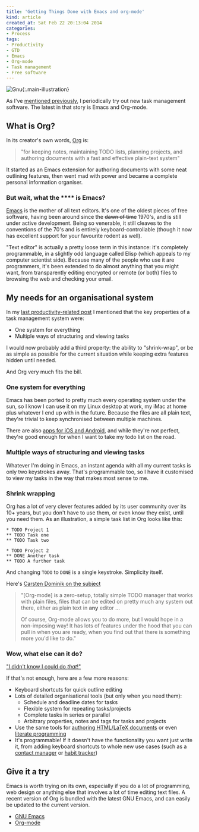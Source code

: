 ```yaml
---
title: 'Getting Things Done with Emacs and org-mode'
kind: article
created_at: Sat Feb 22 20:13:04 2014
categories:
- Process
tags:
- Productivity
- GTD
- Emacs
- Org-mode
- Task management
- Free software
---
```



![Gnu](http://farm3.staticflickr.com/2588/3872158703_cdb8e3aacf.jpg){:.main-illustration}

As I've [mentioned previously](/blog/gtd-things-vs-omnifocus), I periodically try out new task management software.  The latest in that story is Emacs and Org-mode.

## What is Org?

In its creator's own words, [Org](http://orgmode.org) is:

> "for keeping notes, maintaining TODO lists, planning projects, and authoring documents with a fast and effective plain-text system"

It started as an Emacs extension for authoring documents with some neat outlining features, then went mad with power and became a complete personal information organiser.

### But wait, what the \*\*\*\* is Emacs?

[Emacs](http://en.m.wikipedia.org/wiki/Emacs) is the mother of all text editors. It's one of the oldest pieces of free software, having been around since the <del>dawn of time</del> 1970's, and is still under active development. Being so venerable, it still cleaves to the conventions of the 70's and is entirely keyboard-controllable (though it now has excellent support for your favourite rodent as well).

"Text editor" is actually a pretty loose term in this instance: it's completely programmable, in a slightly odd language called Elisp (which appeals to my computer scientist side). Because many of the people who use it are programmers, it's been extended to do almost anything that you might want, from transparently editing encrypted or remote (or both) files to browsing the web and checking your email.

## My needs for an organisational system

In my [last productivity-related post](/blog/gtd-things-vs-omnifocus/) I mentioned that the key properties of a task management system were:

* One system for everything
* Multiple ways of structuring and viewing tasks

I would now probably add a third property: the ability to "shrink-wrap", or be as simple as possible for the current situation while keeping extra features hidden until needed.

And Org very much fits the bill.

### One system for everything

Emacs has been ported to pretty much every operating system under the sun, so I know I can use it on my Linux desktop at work, my iMac at home plus whatever I end up with in the future. Because the files are all plain text, they're trivial to keep synchronised between multiple machines.

There are also [apps for iOS and Android](http://orgmode.org/manual/MobileOrg.html), and while they're not perfect, they're good enough for when I want to take my todo list on the road.

### Multiple ways of structuring and viewing tasks

Whatever I'm doing in Emacs, an instant agenda with all my current tasks is only two keystrokes away. That's programmable too, so I have it customised to view my tasks in the way that makes most sense to me.

### Shrink wrapping

Org has a lot of very clever features added by its user community over its 10+ years, but you don't have to use them, or even know they exist, until you need them. As an illustration, a simple task list in Org looks like this:

    * TODO Project 1
    ** TODO Task one
    ** TODO Task two
    
    * TODO Project 2
    ** DONE Another task
    ** TODO A further task

And changing `TODO` to `DONE` is a single keystroke. Simplicity itself.

Here's [Carsten Dominik on the subject](http://article.gmane.org/gmane.emacs.orgmode/6224)

> "\[Org-mode] is a zero-setup, totally simple TODO manager that works with plain files, files that can be edited on pretty much any system out there, either as plain text in **any** editor ...
>
> Of course, Org-mode allows you to do more, but I would hope in a non-imposing way!  It has lots of features under the hood that you can pull in when you are ready, when you find out that there is something more you'd like to do."

### Wow, what else can it do?

["I didn't know I could do *that*!"](HTTP://youtu.be/8uF4W29dGLk)

If that's not enough, here are a few more reasons:

* Keyboard shortcuts for quick outline editing
* Lots of detailed organisational tools (but only when you need them):
  * Schedule and deadline dates for tasks
  * Flexible system for repeating tasks/projects
  * Complete tasks in series or parallel
  * Arbitrary properties, notes and tags for tasks and projects
* Use the same tools for [authoring HTML/LaTeX documents](http://orgmode.org/manual/Exporting.html) or even [literate programming](http://orgmode.org/manual/Working-With-Source-Code.html#Working-With-Source-Code)
* It's programmable! If it doesn't have the functionality you want just write it, from adding keyboard shortcuts to whole new use cases (such as a [contact manager](http://julien.danjou.info/projects/emacs-packages#org-contacts) or [habit tracker](http://orgmode.org/manual/Tracking-your-habits.html))

## Give it a try

Emacs is worth trying on its own, especially if you do a lot of programming, web design or anything else that involves a lot of time editing text files. A recent version of Org is bundled with the latest GNU Emacs, and can easily be updated to the current version.

* [GNU Emacs](http://www.gnu.org/software/emacs/)
* [Org-mode](http://orgmode.org/)
